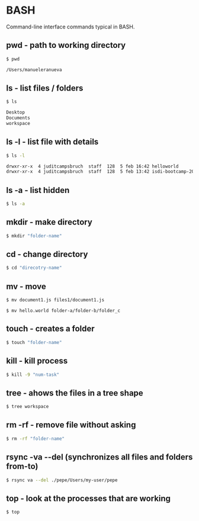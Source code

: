 # BASH

Command-line interface commands typical in BASH.

## pwd - path to working directory

```sh
$ pwd

/Users/manueleranueva
```

## ls - list files / folders

```sh
$ ls

Desktop
Documents
workspace
```

## ls -l - list file with details

```sh
$ ls -l

drwxr-xr-x  4 juditcampsbruch  staff  128  5 feb 16:42 helloworld
drwxr-xr-x  4 juditcampsbruch  staff  128  5 feb 13:42 isdi-bootcamp-202402
```

## ls -a - list hidden

```sh
$ ls -a 
```

## mkdir - make directory

```sh
$ mkdir "folder-name"
```

## cd - change directory

```sh
$ cd "direcotry-name"
```

## mv - move

```sh
$ mv document1.js files1/document1.js
```

```
$ mv hello.world folder-a/folder-b/folder_c
```

## touch - creates a folder

```sh
$ touch "folder-name"
```

## kill - kill process

```sh
$ kill -9 "num-task"
```

## tree - ahows the files in a tree shape

```sh
$ tree workspace
```

## rm -rf - remove file without asking

```sh
$ rm -rf "folder-name"
```

## rsync -va --del <from> <to> (synchronizes all files and folders from-to)

```sh
$ rsync va --del ./pepe/Users/my-user/pepe
```

## top - look at the processes that are working

```sh
$ top
```